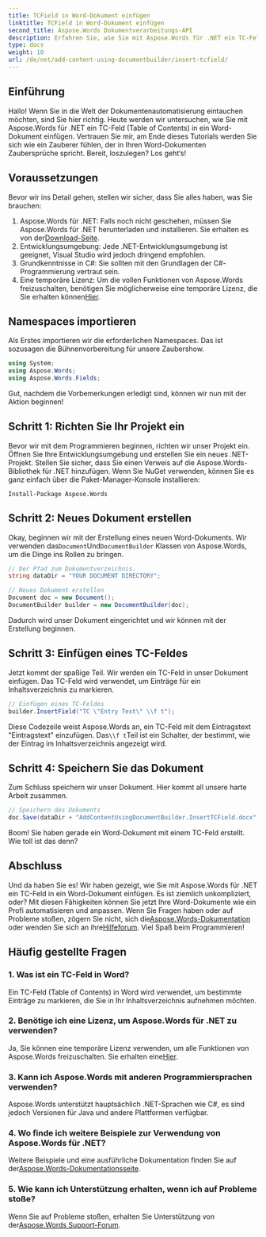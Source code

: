```yaml
---
title: TCField in Word-Dokument einfügen
linktitle: TCField in Word-Dokument einfügen
second_title: Aspose.Words Dokumentverarbeitungs-API
description: Erfahren Sie, wie Sie mit Aspose.Words für .NET ein TC-Feld in ein Word-Dokument einfügen. Folgen Sie unserer Schritt-für-Schritt-Anleitung zur nahtlosen Dokumentenautomatisierung.
type: docs
weight: 10
url: /de/net/add-content-using-documentbuilder/insert-tcfield/
---
```

## Einführung

Hallo! Wenn Sie in die Welt der Dokumentenautomatisierung eintauchen möchten, sind Sie hier richtig. Heute werden wir untersuchen, wie Sie mit Aspose.Words für .NET ein TC-Feld (Table of Contents) in ein Word-Dokument einfügen. Vertrauen Sie mir, am Ende dieses Tutorials werden Sie sich wie ein Zauberer fühlen, der in Ihren Word-Dokumenten Zaubersprüche spricht. Bereit, loszulegen? Los geht‘s!

## Voraussetzungen

Bevor wir ins Detail gehen, stellen wir sicher, dass Sie alles haben, was Sie brauchen:

1.  Aspose.Words für .NET: Falls noch nicht geschehen, müssen Sie Aspose.Words für .NET herunterladen und installieren. Sie erhalten es von der[Download-Seite](https://releases.aspose.com/words/net/).
2. Entwicklungsumgebung: Jede .NET-Entwicklungsumgebung ist geeignet, Visual Studio wird jedoch dringend empfohlen.
3. Grundkenntnisse in C#: Sie sollten mit den Grundlagen der C#-Programmierung vertraut sein.
4.  Eine temporäre Lizenz: Um die vollen Funktionen von Aspose.Words freizuschalten, benötigen Sie möglicherweise eine temporäre Lizenz, die Sie erhalten können[Hier](https://purchase.aspose.com/temporary-license/).

## Namespaces importieren

Als Erstes importieren wir die erforderlichen Namespaces. Das ist sozusagen die Bühnenvorbereitung für unsere Zaubershow.

```csharp
using System;
using Aspose.Words;
using Aspose.Words.Fields;
```

Gut, nachdem die Vorbemerkungen erledigt sind, können wir nun mit der Aktion beginnen!

## Schritt 1: Richten Sie Ihr Projekt ein

Bevor wir mit dem Programmieren beginnen, richten wir unser Projekt ein. Öffnen Sie Ihre Entwicklungsumgebung und erstellen Sie ein neues .NET-Projekt. Stellen Sie sicher, dass Sie einen Verweis auf die Aspose.Words-Bibliothek für .NET hinzufügen. Wenn Sie NuGet verwenden, können Sie es ganz einfach über die Paket-Manager-Konsole installieren:

```shell
Install-Package Aspose.Words
```

## Schritt 2: Neues Dokument erstellen

 Okay, beginnen wir mit der Erstellung eines neuen Word-Dokuments. Wir verwenden das`Document`Und`DocumentBuilder` Klassen von Aspose.Words, um die Dinge ins Rollen zu bringen.

```csharp
// Der Pfad zum Dokumentverzeichnis.
string dataDir = "YOUR DOCUMENT DIRECTORY";

// Neues Dokument erstellen
Document doc = new Document();
DocumentBuilder builder = new DocumentBuilder(doc);
```

Dadurch wird unser Dokument eingerichtet und wir können mit der Erstellung beginnen.

## Schritt 3: Einfügen eines TC-Feldes

Jetzt kommt der spaßige Teil. Wir werden ein TC-Feld in unser Dokument einfügen. Das TC-Feld wird verwendet, um Einträge für ein Inhaltsverzeichnis zu markieren.

```csharp
// Einfügen eines TC-Feldes
builder.InsertField("TC \"Entry Text\" \\f t");
```

 Diese Codezeile weist Aspose.Words an, ein TC-Feld mit dem Eintragstext "Eintragstext" einzufügen. Das`\\f t`Teil ist ein Schalter, der bestimmt, wie der Eintrag im Inhaltsverzeichnis angezeigt wird.

## Schritt 4: Speichern Sie das Dokument

Zum Schluss speichern wir unser Dokument. Hier kommt all unsere harte Arbeit zusammen.

```csharp
// Speichern des Dokuments
doc.Save(dataDir + "AddContentUsingDocumentBuilder.InsertTCField.docx");
```

Boom! Sie haben gerade ein Word-Dokument mit einem TC-Feld erstellt. Wie toll ist das denn?

## Abschluss

 Und da haben Sie es! Wir haben gezeigt, wie Sie mit Aspose.Words für .NET ein TC-Feld in ein Word-Dokument einfügen. Es ist ziemlich unkompliziert, oder? Mit diesen Fähigkeiten können Sie jetzt Ihre Word-Dokumente wie ein Profi automatisieren und anpassen. Wenn Sie Fragen haben oder auf Probleme stoßen, zögern Sie nicht, sich die[Aspose.Words-Dokumentation](https://reference.aspose.com/words/net/) oder wenden Sie sich an ihre[Hilfeforum](https://forum.aspose.com/c/words/8). Viel Spaß beim Programmieren!

## Häufig gestellte Fragen

### 1. Was ist ein TC-Feld in Word?

Ein TC-Feld (Table of Contents) in Word wird verwendet, um bestimmte Einträge zu markieren, die Sie in Ihr Inhaltsverzeichnis aufnehmen möchten.

### 2. Benötige ich eine Lizenz, um Aspose.Words für .NET zu verwenden?

 Ja, Sie können eine temporäre Lizenz verwenden, um alle Funktionen von Aspose.Words freizuschalten. Sie erhalten eine[Hier](https://purchase.aspose.com/temporary-license/).

### 3. Kann ich Aspose.Words mit anderen Programmiersprachen verwenden?

Aspose.Words unterstützt hauptsächlich .NET-Sprachen wie C#, es sind jedoch Versionen für Java und andere Plattformen verfügbar.

### 4. Wo finde ich weitere Beispiele zur Verwendung von Aspose.Words für .NET?

 Weitere Beispiele und eine ausführliche Dokumentation finden Sie auf der[Aspose.Words-Dokumentationsseite](https://reference.aspose.com/words/net/).

### 5. Wie kann ich Unterstützung erhalten, wenn ich auf Probleme stoße?

 Wenn Sie auf Probleme stoßen, erhalten Sie Unterstützung von der[Aspose.Words Support-Forum](https://forum.aspose.com/c/words/8).
